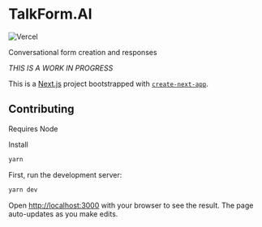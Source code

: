 # TalkForm.AI

![Vercel](https://img.shields.io/github/deployments/nsbradford/TalkFormAI/production?logo=vercel&label=Vercel%20deployment)

Conversational form creation and responses

_THIS IS A WORK IN PROGRESS_

This is a [Next.js](https://nextjs.org/) project bootstrapped with [`create-next-app`](https://github.com/vercel/next.js/tree/canary/packages/create-next-app).

## Contributing

Requires Node

Install

```bash
yarn
```

First, run the development server:

```bash
yarn dev
```

Open [http://localhost:3000](http://localhost:3000) with your browser to see the result. The page auto-updates as you make edits.
